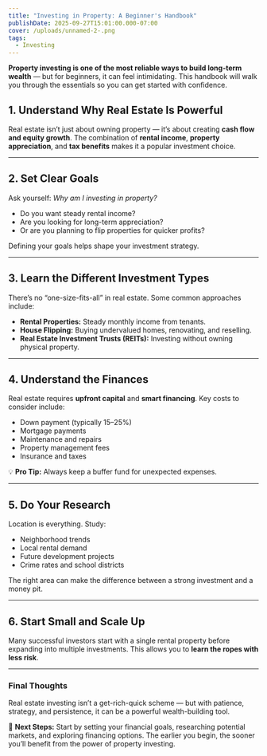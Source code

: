 ```yaml
---
title: "Investing in Property: A Beginner's Handbook"
publishDate: 2025-09-27T15:01:00.000-07:00
cover: /uploads/unnamed-2-.png
tags:
  - Investing
---
```

**Property investing is one of the most reliable ways to build long-term wealth** — but for beginners, it can feel intimidating. This handbook will walk you through the essentials so you can get started with confidence.

## 1. Understand Why Real Estate Is Powerful

Real estate isn’t just about owning property — it’s about creating **cash flow and equity growth**. The combination of **rental income**, **property appreciation**, and **tax benefits** makes it a popular investment choice.

---

## 2. Set Clear Goals

Ask yourself: *Why am I investing in property?*

- Do you want steady rental income?  
- Are you looking for long-term appreciation?  
- Or are you planning to flip properties for quicker profits?  

Defining your goals helps shape your investment strategy.

---

## 3. Learn the Different Investment Types

There’s no “one-size-fits-all” in real estate. Some common approaches include:

- **Rental Properties:** Steady monthly income from tenants.  
- **House Flipping:** Buying undervalued homes, renovating, and reselling.  
- **Real Estate Investment Trusts (REITs):** Investing without owning physical property.  

---

## 4. Understand the Finances

Real estate requires **upfront capital** and **smart financing**. Key costs to consider include:

- Down payment (typically 15–25%)  
- Mortgage payments  
- Maintenance and repairs  
- Property management fees  
- Insurance and taxes  

💡 **Pro Tip:** Always keep a buffer fund for unexpected expenses.

---

## 5. Do Your Research

Location is everything. Study:

- Neighborhood trends  
- Local rental demand  
- Future development projects  
- Crime rates and school districts  

The right area can make the difference between a strong investment and a money pit.

---

## 6. Start Small and Scale Up

Many successful investors start with a single rental property before expanding into multiple investments. This allows you to **learn the ropes with less risk**.

---

### Final Thoughts

Real estate investing isn’t a get-rich-quick scheme — but with patience, strategy, and persistence, it can be a powerful wealth-building tool.

🏡 **Next Steps:** Start by setting your financial goals, researching potential markets, and exploring financing options. The earlier you begin, the sooner you’ll benefit from the power of property investing.
